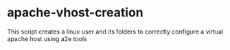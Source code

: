 # apache-vhost-creation
This script creates a linux user and its folders to correctly configure a virtual apache host using a2e tools
